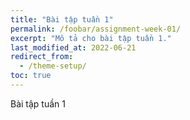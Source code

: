```yaml
---
title: "Bài tập tuần 1"
permalink: /foobar/assignment-week-01/
excerpt: "Mô tả cho bài tập tuần 1."
last_modified_at: 2022-06-21
redirect_from:
  - /theme-setup/
toc: true
---
```


Bài tập tuần 1
